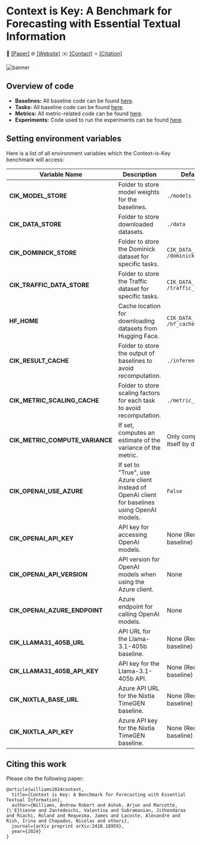 # Context is Key: A Benchmark for Forecasting with Essential Textual Information

📝 [[Paper]](https://arxiv.org/abs/2410.18959) 🌐 [[Website]](https://servicenow.github.io/context-is-key-forecasting) ✉️ [[Contact]](mailto:arjun.ashok@servicenow.com,andrew.williams1@servicenow.com,alexandre.drouin@servicenow.com) ⭐ [[Citation]](#citing-this-work)

![banner](https://github.com/user-attachments/assets/ca15c5f6-a1cc-4db0-891b-767dad4f241e)


## Overview of code

* **Baselines:** All baseline code can be found [here](./benchmark/baselines).
* **Tasks:** All baseline code can be found [here](./benchmark/tasks).
* **Metrics:** All metric-related code can be found [here](./benchmark/metrics).
* **Experiments:** Code used to run the experiments can be found [here](./experiments).


## Setting environment variables

Here is a list of all environment variables which the Context-is-Key benchmark will access:

| Variable Name               | Description                                                                                     | Default Value                        |
|-----------------------------|-------------------------------------------------------------------------------------------------|--------------------------------------|
| **CIK_MODEL_STORE**         | Folder to store model weights for the baselines.                                                | `./models`                           |
| **CIK_DATA_STORE**          | Folder to store downloaded datasets.                                                            | `./data`                     |
| **CIK_DOMINICK_STORE**      | Folder to store the Dominick dataset for specific tasks.                                        | `CIK_DATA_STORE + /dominicks`        |
| **CIK_TRAFFIC_DATA_STORE**  | Folder to store the Traffic dataset for specific tasks.                                         | `CIK_DATA_STORE + /traffic_data`     |
| **HF_HOME**                 | Cache location for downloading datasets from Hugging Face.                                      | `CIK_DATA_STORE + /hf_cache`         |
| **CIK_RESULT_CACHE**        | Folder to store the output of baselines to avoid recomputation.                                 | `./inference_cache`                  |
| **CIK_METRIC_SCALING_CACHE**| Folder to store scaling factors for each task to avoid recomputation.                           | `./metric_scaling_cache`             |
| **CIK_METRIC_COMPUTE_VARIANCE** | If set, computes an estimate of the variance of the metric.                              | Only compute metric itself by default|
| **CIK_OPENAI_USE_AZURE**    | If set to "True", use Azure client instead of OpenAI client for baselines using OpenAI models.  | `False`                              |
| **CIK_OPENAI_API_KEY**      | API key for accessing OpenAI models.                                    | None (Required for baseline)         |
| **CIK_OPENAI_API_VERSION**  | API version for OpenAI models when using the Azure client.                                     | None                                 |
| **CIK_OPENAI_AZURE_ENDPOINT** | Azure endpoint for calling OpenAI models.                                                    | None                                 |
| **CIK_LLAMA31_405B_URL**    | API URL for the Llama-3.1-405b baseline.                                | None (Required for baseline)         |
| **CIK_LLAMA31_405B_API_KEY**| API key for the Llama-3.1-405b API.                                     | None (Required for baseline)         |
| **CIK_NIXTLA_BASE_URL**     | Azure API URL for the Nixtla TimeGEN baseline.                             | None (Required for baseline)         |
| **CIK_NIXTLA_API_KEY**          | Azure API key for the Nixtla TimeGEN baseline.                          | None (Required for baseline)         |

## Citing this work

Please cite the following paper:
```
@article{williams2024context,
  title={Context is Key: A Benchmark for Forecasting with Essential Textual Information},
  author={Williams, Andrew Robert and Ashok, Arjun and Marcotte, {\'E}tienne and Zantedeschi, Valentina and Subramanian, Jithendaraa and Riachi, Roland and Requeima, James and Lacoste, Alexandre and Rish, Irina and Chapados, Nicolas and others},
  journal={arXiv preprint arXiv:2410.18959},
  year={2024}
}
```
